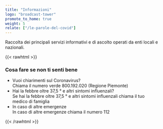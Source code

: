 ```yaml
---
title: "Informazioni"
logo: "broadcast-tower"
promote_to_home: true
weight: 5
relate: ["/le-parole-del-covid"]
---
```


Raccolta dei principali servizi informativi e di ascolto operati da enti locali e nazionali.

{{< rawhtml >}}
<h3>Cosa fare se non ti senti bene</h3>
<ul>
<li>Vuoi chiarimenti sul Coronavirus?<br />
Chiama il numero verde 800.192.020 (Regione Piemonte)</li>
<li>Hai la febbre oltre 37,5 ° e altri sintomi influenzali?</br>
Se hai la febbre oltre 37,5 ° e altri sintomi influenzali chiama il tuo medico di famiglia</li>
<li>In caso di altre emergenze<br />
In caso di altre emergenze chiama il numero 112</li>
</ul>
{{< /rawhtml >}}
